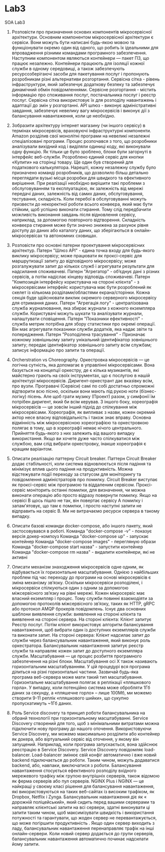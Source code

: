 # Lab3
SOA Lab3

1. Розповісти про призначення основих компонентів мікросервісної архітектури.
Основним компонентом мікросервісної архітектури  є сервіси. Вони можуть бути написані будь-якою мовою та функціонувати окремо один від одного, що робить їх ідеальними для впровадження різними командами програмного забезпечення.
Наступним компонентом являються контейнери — пакет ПЗ, що працює незалежно. Контейнери працюють для ізоляції кожної служби в одному середовищі, а також забезпечують ресурсозберігаючі засоби для пакетування послуг і пропонують розробникам різні альтернативи розгортання.
Сервісна сітка - рівень інфраструктури, який забезпечує додаткову безпеку та забезпечує динамічний обмін повідомленнями.
Сервісне розгортання - містить інформацію про споживання послуг, постачальника послуг і реєстр послуг. Сервісна сітка використовує їх для розподілу навантажень і адаптації до змін у розгортанні.
API шлюз - виконує адміністративні завдання, забезпечує невелику вагу мікросервісів і виконує дії з балансування навантаження, коли це необхідно.

2. Зобразити архітектуру інтернет магазину (чи іншого сервісу) в термінах мікросервісів, враховуючі інфраструктурні компоненти.
Amazon розділив свої монолітні програми на невеликі незалежні спеціалізовані програми. Процес розпочався з того, що розробники аналізували вихідний код і виділяли одиниці коду, які виконували одну функцію. Як тільки це було зроблено, блоки були загорнуті в інтерфейс веб-служби. Розроблено єдиний сервіс для кнопки «Купити» на сторінці товару.
Ще один був створений для податкового калькулятора. Нарешті, кожну незалежну службу було призначено команді розробників, що дозволило більш детально переглядати вузькі місця розробки для швидкого та ефективного вирішення.
При реалізації необхідно вирішити такі проблеми з обслуговуванням та експлуатацією, як залежність від мережі передачі даних, залежність від самих даних, обслуговування, тестування, складність.
Коли перебої в обслуговуванні можуть призвести до некоректної роботи всього конвеєра, який має бути стійким, щоб успішно виконати стирання. Тому слід передбачити можливість виконання завдань після відновлення сервісу, наприклад, за допомогою повторного відтворення.
Складність конвеєра стирання може бути значно знижена за рахунок рівня доступу до даних або каталогу даних, що зберігаються в онлайн-мікросервісах та автономних сховищах.

3. Розповісти про основні патерни проектування мікросервісних архітектур.
Патерн "Шлюз API" - єдина точка входу для будь-якого виклику мікросервісу; може працювати як проксі-сервіс для маршрутизації запиту до відповідного мікросервісу; може розгалужувати запит до кількох служб і агрегувати результати для надсилання споживачеві.
Патерн "Агрегатор" - об’єднує дані з різних сервісів, а потім надіслає кінцеву відповідь споживачеві.
Патерн "Композиція інтерфейсу користувача на стороні клієнта" - з мікросервісами інтерфейс користувача має бути розроблений як скелет із кількома розділами/областями екрана/сторінки. Кожна секція буде здійснювати виклик окремого серверного мікросервісу для отримання даних.
Патерн "Агрегація логу" - централізована служба журналювання, яка збирає журнали з кожного екземпляра служби. Користувачі можуть шукати та аналізувати журнали, налаштувати сповіщення.
Патерн "Показники ефективності" - служба метрик потрібна для збору статистики про окремі операції. Він має агрегувати показники служби додатків, яка надає звіти та попередження.
Патерн "Розподілена трасування" - Призначає кожному зовнішньому запиту унікальний ідентифікатор зовнішнього запиту; передає ідентифікатор зовнішнього запиту всім службам; записує інформацію про запити та операції.

4. Orcherstration vs Choreography.
Оркестровка мікросервісів — це логічна сутність, яка допомагає в управлінні мікросервісами.
Вона базується на концепції оркестру, де є кілька музикантів, які майстерно грають на своїх інструментах, що є послугою в нашій архітектурі мікросервісів. Диригент-оркестрант дає вказівку всім, про вузли.
Програвачі (Сервіси) самі по собі достатньо спроможні відтворити всю пісню, оскільки вони мають під рукою ноти (бізнес-логіку) пісень. Але щоб грати музику (Проект) разом, у симфонії їм потрібен диригент, який би всім керував.
З іншого боку, хореографія мікросервісів — це зовсім інший підхід до спілкування між мікросервісами. Хореографія, як випливає з назви, кожен окремий актор несе власну відповідальність і також знає вправу.
Основна відмінність між мікросервісною хореографією та оркестровкою полягає в тому, що в хореографії немає нічого центрального. Прийняття будь-якого з них залежить від вашого випадку використання. Якщо ви хочете дуже часто спілкуватися між службою, вам слід вибрати оркестровку, інакше хореографія є кращим варіантом.

5. Описати реалізацію паттерну Circuit breaker.
Паттерн Circuit Breaker додає стабільності, коли система відновлюється після падіння та мінімізує вплив цього падіння на продуктивність. Можна відстежувати події переходу за статусом для моніторингу та повідомлення адміністраторів про помилку.
Circuit Breaker виступає як проксі-сервіс між програмою та віддаленим сервісом. Проксі-сервіс моніторить останні помилки, для визначення, чи можна виконати операцію або просто відразу повернути помилку. Якщо на сервісі B щось пішло не так, він повертає сервісу А помилку і запам'ятовує, що там є помилки, і просто наступні запити не відправить на сервіс B. Ми не витрачаємо ресурси сервера в такому випадку.

6. Описати базові команди docker-compose, або іншого пакету, який застосовувався в роботі.
Команда "docker-compose -v" - показує версія докер-компоуз
Команда "docker-compose up" - запускає контейнер
Команда "docker-compose images" - перегляную образи
Команда "docker-compose start назва" - запустити контейнер
Команда "docker-compose rm назва" - видалити контейнери, які не активні

7. Описати механізм знаходження мікросервісів одне одним, як відбувається їх горизонтальне масштабування.
Однією з найбільших проблем під час переходу до програми на основі мікросервісів є зміна механізму зв’язку. Оскільки мікросервіси розподілені, і мікросервіси спілкуються один з одним за допомогою міжсервісного зв’язку на рівні мережі. Кожен мікросервіс має власний екземпляр і процес. Тому служби повинні взаємодіяти за допомогою протоколів міжсервісного зв’язку, таких як HTTP, gRPC або протокол AMQP брокерів повідомлень.
Існує два основних шаблони виявлення служби: виявлення на стороні клієнта та виявлення на стороні сервера.
На стороні клієнта: Клієнт запитує Реєстр послуг. Потім клієнт використовує алгоритм балансування навантаження, щоб вибрати один із доступних екземплярів служби та виконати запит.
На стороні сервера: Клієнт надсилає запит до служби через балансувальник навантаження, який виконує роль оркестратора. Балансувальник навантаження запитує реєстр служби та направляє кожен запит до доступного екземпляра служби.
Масштабування — це процес розбиття програмного забезпечення на різні блоки.
Масштабування осі Х також називають горизонтальним масштабуванням. У цій процедурі вся програма ділиться на різні горизонтальні частини. Зазвичай будь-яка програма веб-сервера може мати такий тип масштабування.
Горизонтальне масштабування полягає в реплікації «пляшкового горла». У випадку, коли потенційно система може обробляти 1Гб даних за секунду, а «пляшечне горло» – лише 100Мб, ми можемо створити 9-11 реплік «пляшкового шийки», що сукупно пропускатимуть ~1Гб даних.

8. Роль Service discovery та принцип роботи балансувальника на обранй технології при горизонтальному масштабуванні.
Service Discovery створений для того, щоб з мінімальними витратами можна підключити нову програму до нашого оточення. Використовуючи Service Discovery, ми можемо максимально розділити або контейнер як докера, або віртуальний сервіс від оточення, у якому він запущений.
Наприклад, коли програма запускається, вона здійснює реєстрацію в Service Discovery. Service Discovery повідомляє load-balancer. Load-balancer змінює свій конфіг автоматично і вже новий backend підключається до роботи. Таким чином, можуть додаватися backend, або, навпаки, виключатися з роботи.
Балансування навантаження стосується ефективного розподілу вхідного мережевого трафіку між групою внутрішніх серверів, також відомою як ферма серверів або пул серверів.
NGINX Plus і NGINX — це найкращі у своєму класі рішення для балансування навантаження, які використовуються на таких веб-сайтах із високим трафіком, як Dropbox, Netflix і Zynga.
Балансувальник навантаження діє як « дорожній поліцейський», який сидить перед вашими серверами та направляє клієнтські запити на всі сервери, здатні виконувати ці запити таким чином, щоб максимізувати швидкість і використання потужності та гарантувати, що жоден сервер не перевантажується, що може погіршити продуктивність . Якщо один сервер виходить з ладу, балансувальник навантаження перенаправляє трафік на інші онлайн-сервери. Коли новий сервер додається до групи серверів, балансувальник навантаження автоматично починає надсилати йому запити.
